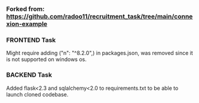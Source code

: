 ### Forked from: https://github.com/radoo11/recruitment_task/tree/main/connexion-example


### FRONTEND Task
Might require adding ("n": "^8.2.0",) in packages.json, was removed since it is not supported on windows os.


### BACKEND Task
Added flask<2.3 and sqlalchemy<2.0 to requirements.txt to be able to launch cloned codebase.

